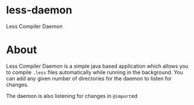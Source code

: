 less-daemon
===========

Less Compiler Daemon

About
===========

Less Compiler Daemon is a simple java based application which allows you to compile `.less` files automatically while running in the background. You can add any given number of directories for the daemon to listen for changes.

The daemon is also listening for changes in `@import`ed 